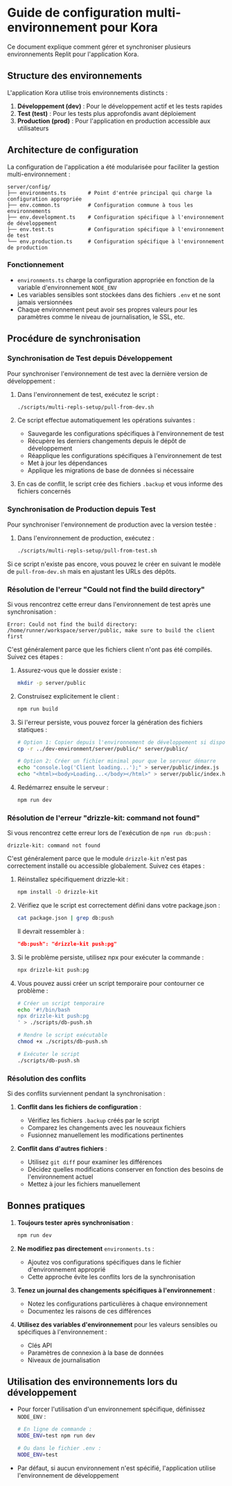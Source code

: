 # Guide de configuration multi-environnement pour Kora

Ce document explique comment gérer et synchroniser plusieurs environnements Replit pour l'application Kora.

## Structure des environnements

L'application Kora utilise trois environnements distincts :

1. **Développement (dev)** : Pour le développement actif et les tests rapides
2. **Test (test)** : Pour les tests plus approfondis avant déploiement
3. **Production (prod)** : Pour l'application en production accessible aux utilisateurs

## Architecture de configuration

La configuration de l'application a été modularisée pour faciliter la gestion multi-environnement :

```
server/config/
├── environments.ts       # Point d'entrée principal qui charge la configuration appropriée
├── env.common.ts         # Configuration commune à tous les environnements
├── env.development.ts    # Configuration spécifique à l'environnement de développement
├── env.test.ts           # Configuration spécifique à l'environnement de test
└── env.production.ts     # Configuration spécifique à l'environnement de production
```

### Fonctionnement

- `environments.ts` charge la configuration appropriée en fonction de la variable d'environnement `NODE_ENV`
- Les variables sensibles sont stockées dans des fichiers `.env` et ne sont jamais versionnées
- Chaque environnement peut avoir ses propres valeurs pour les paramètres comme le niveau de journalisation, le SSL, etc.

## Procédure de synchronisation

### Synchronisation de Test depuis Développement

Pour synchroniser l'environnement de test avec la dernière version de développement :

1. Dans l'environnement de test, exécutez le script :
   ```bash
   ./scripts/multi-repls-setup/pull-from-dev.sh
   ```

2. Ce script effectue automatiquement les opérations suivantes :
   - Sauvegarde les configurations spécifiques à l'environnement de test
   - Récupère les derniers changements depuis le dépôt de développement
   - Réapplique les configurations spécifiques à l'environnement de test
   - Met à jour les dépendances
   - Applique les migrations de base de données si nécessaire

3. En cas de conflit, le script crée des fichiers `.backup` et vous informe des fichiers concernés

### Synchronisation de Production depuis Test

Pour synchroniser l'environnement de production avec la version testée :

1. Dans l'environnement de production, exécutez :
   ```bash
   ./scripts/multi-repls-setup/pull-from-test.sh
   ```

Si ce script n'existe pas encore, vous pouvez le créer en suivant le modèle de `pull-from-dev.sh` mais en ajustant les URLs des dépôts.

### Résolution de l'erreur "Could not find the build directory"

Si vous rencontrez cette erreur dans l'environnement de test après une synchronisation :
```
Error: Could not find the build directory: /home/runner/workspace/server/public, make sure to build the client first
```

C'est généralement parce que les fichiers client n'ont pas été compilés. Suivez ces étapes :

1. Assurez-vous que le dossier existe :
   ```bash
   mkdir -p server/public
   ```

2. Construisez explicitement le client :
   ```bash
   npm run build
   ```

3. Si l'erreur persiste, vous pouvez forcer la génération des fichiers statiques :
   ```bash
   # Option 1: Copier depuis l'environnement de développement si disponible
   cp -r ../dev-environment/server/public/* server/public/
   
   # Option 2: Créer un fichier minimal pour que le serveur démarre
   echo "console.log('Client loading...');" > server/public/index.js
   echo "<html><body>Loading...</body></html>" > server/public/index.html
   ```

4. Redémarrez ensuite le serveur :
   ```bash
   npm run dev
   ```

### Résolution de l'erreur "drizzle-kit: command not found"

Si vous rencontrez cette erreur lors de l'exécution de `npm run db:push` :
```
drizzle-kit: command not found
```

C'est généralement parce que le module `drizzle-kit` n'est pas correctement installé ou accessible globalement. Suivez ces étapes :

1. Réinstallez spécifiquement drizzle-kit :
   ```bash
   npm install -D drizzle-kit
   ```

2. Vérifiez que le script est correctement défini dans votre package.json :
   ```bash
   cat package.json | grep db:push
   ```
   
   Il devrait ressembler à :
   ```json
   "db:push": "drizzle-kit push:pg"
   ```

3. Si le problème persiste, utilisez npx pour exécuter la commande :
   ```bash
   npx drizzle-kit push:pg
   ```

4. Vous pouvez aussi créer un script temporaire pour contourner ce problème :
   ```bash
   # Créer un script temporaire
   echo '#!/bin/bash
   npx drizzle-kit push:pg
   ' > ./scripts/db-push.sh
   
   # Rendre le script exécutable
   chmod +x ./scripts/db-push.sh
   
   # Exécuter le script
   ./scripts/db-push.sh
   ```

### Résolution des conflits

Si des conflits surviennent pendant la synchronisation :

1. **Conflit dans les fichiers de configuration** :
   - Vérifiez les fichiers `.backup` créés par le script
   - Comparez les changements avec les nouveaux fichiers
   - Fusionnez manuellement les modifications pertinentes

2. **Conflit dans d'autres fichiers** :
   - Utilisez `git diff` pour examiner les différences
   - Décidez quelles modifications conserver en fonction des besoins de l'environnement actuel
   - Mettez à jour les fichiers manuellement

## Bonnes pratiques

1. **Toujours tester après synchronisation** :
   ```bash
   npm run dev
   ```

2. **Ne modifiez pas directement** `environments.ts` :
   - Ajoutez vos configurations spécifiques dans le fichier d'environnement approprié
   - Cette approche évite les conflits lors de la synchronisation

3. **Tenez un journal des changements spécifiques à l'environnement** :
   - Notez les configurations particulières à chaque environnement
   - Documentez les raisons de ces différences

4. **Utilisez des variables d'environnement** pour les valeurs sensibles ou spécifiques à l'environnement :
   - Clés API
   - Paramètres de connexion à la base de données
   - Niveaux de journalisation

## Utilisation des environnements lors du développement

- Pour forcer l'utilisation d'un environnement spécifique, définissez `NODE_ENV` :
  ```bash
  # En ligne de commande :
  NODE_ENV=test npm run dev
  
  # Ou dans le fichier .env :
  NODE_ENV=test
  ```

- Par défaut, si aucun environnement n'est spécifié, l'application utilise l'environnement de développement